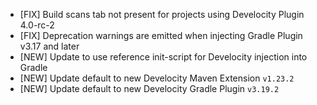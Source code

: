 - [FIX] Build scans tab not present for projects using Develocity Plugin 4.0-rc-2
- [FIX] Deprecation warnings are emitted when injecting Gradle Plugin v3.17 and later
- [NEW] Update to use reference init-script for Develocity injection into Gradle
- [NEW] Update default to new Develocity Maven Extension `v1.23.2`
- [NEW] Update default to new Develocity Gradle Plugin `v3.19.2`
